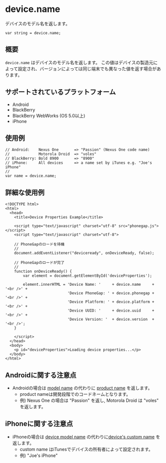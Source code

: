device.name
===========

デバイスのモデル名を返します。

    var string = device.name;
    
概要
-----------

`device.name` はデバイスのモデル名を返します。 この値はデバイスの製造元によって設定され、バージョンによっては同じ端末でも異なった値を返す場合があります。

サポートされているプラットフォーム
-------------------

- Android
- BlackBerry
- BlackBerry WebWorks (OS 5.0以上)
- iPhone

使用例
-------------

    // Android:    Nexus One       => "Passion" (Nexus One code name)
    //             Motorola Droid  => "voles"
    // BlackBerry: Bold 8900       => "8900"
    // iPhone:     All devices     => a name set by iTunes e.g. "Joe's iPhone"
    //
    var name = device.name;

詳細な使用例
------------

    <!DOCTYPE html>
    <html>
      <head>
        <title>Device Properties Example</title>

        <script type="text/javascript" charset="utf-8" src="phonegap.js"></script>
        <script type="text/javascript" charset="utf-8">

        // PhoneGapのロードを待機
        //
        document.addEventListener("deviceready", onDeviceReady, false);

        // PhoneGapのロードが完了
        //
        function onDeviceReady() {
            var element = document.getElementById('deviceProperties');
    
            element.innerHTML = 'Device Name: '     + device.name     + '<br />' + 
                                'Device PhoneGap: ' + device.phonegap + '<br />' + 
                                'Device Platform: ' + device.platform + '<br />' + 
                                'Device UUID: '     + device.uuid     + '<br />' + 
                                'Device Version: '  + device.version  + '<br />';
        }

        </script>
      </head>
      <body>
        <p id="deviceProperties">Loading device properties...</p>
      </body>
    </html>


Androidに関する注意点
--------------

- Androidの場合は [model name](http://developer.android.com/reference/android/os/Build.html#MODEL) の代わりに [product name](http://developer.android.com/reference/android/os/Build.html#PRODUCT) を返します。
    - product nameは開発段階でのコードネームとなります。
    - 例) Nexus One の場合は "Passion" を返し, Motorola Droid は "voles" を返します。

iPhoneに関する注意点
-------------

- iPhoneの場合は [device model name](http://developer.apple.com/iphone/library/documentation/uikit/reference/UIDevice_Class/Reference/UIDevice.html#//apple_ref/doc/uid/TP40006902-CH3-SW1) の代わりに[device's custom name](http://developer.apple.com/iphone/library/documentation/uikit/reference/UIDevice_Class/Reference/UIDevice.html#//apple_ref/doc/uid/TP40006902-CH3-SW13) を返します。
    - custom name はiTunesでデバイスの所有者によって設定されます。
    - 例) "Joe's iPhone"
